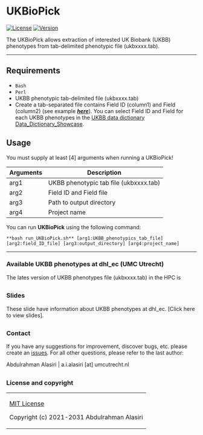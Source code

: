 UKBioPick
============
[![License](https://img.shields.io/badge/license-CC--BY--SA--4.0-orange)](https://choosealicense.com/licenses/cc-by-sa-4.0)
[![Version](https://img.shields.io/badge/Version-1.0.0-blue)](https://github.com/CirculatoryHealth/LoFTK)

The UKBioPick allows extraction of interested UK Biobank (UKBB) phenotypes from tab-delimited phenotypic file (ukbxxxx.tab).


--------------

## Requirements
- `Bash`
- `Perl`
- UKBB phenotypic tab-delimited file (ukbxxxx.tab)
- Create a tab-separated file contains Field ID (column1) and Field (column2) (see example [_**here**_]()). You can select Field ID and Field for each UKBB phenotypes in the [UKBB data dictionary Data_Dictionary_Showcase](https://biobank.ndph.ox.ac.uk/~bbdatan/Data_Dictionary_Showcase.csv).  


## Usage
You must supply at least [4] arguments when running a UKBioPick!

Arguments                         | Description                      
--------------------------------- | --------------------------------
arg1                              | UKBB phenotypic tab file (ukbxxxx.tab)       
arg2                              | Field ID and Field file         
arg3                              | Path to output directory         
arg4                              | Project name                    


You can run **UKBioPick** using the following command:

```
**bash run_UKBioPick.sh** [arg1:UKBB_phenotypics_tab_file] [arg2:field_ID_file] [arg3:output_directory] [arg4:project_name]
```
--------------

### Available UKBB phenotypes at dhl_ec (UMC Utrecht)  
The lates version of UKBB phenotypes file (ukbxxxx.tab) in the HPC is

##

### Slides
These slide have information about UKBB phenotypes at dhl_ec. [Click here to view slides].

##

### Contact

If you have any suggestions for improvement, discover bugs, etc. please create an [issues](https://github.com/CirculatoryHealth/UKBioPick/issues). For all other questions, please refer to the last author:

Abdulrahman Alasiri | a.i.alasiri [at] umcutrecht.nl

##

### License and copyright

<table>
<tr>
<td>

[MIT License](LICENSE)

Copyright (c) 2021-2031 Abdulrahman Alasiri

</td>
</tr>
</table>
